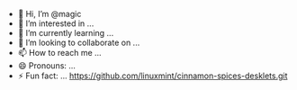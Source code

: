 - 👋 Hi, I’m @magic
- 👀 I’m interested in ...
- 🌱 I’m currently learning ...
- 💞️ I’m looking to collaborate on ...
- 📫 How to reach me ...
- 😄 Pronouns: ...
- ⚡ Fun fact: ...
https://github.com/linuxmint/cinnamon-spices-desklets.git
<!---
Suatax/Suatax is a ✨ special ✨ repository because its `README.md` (this file) appears on your GitHub profile.
You can click the Preview link to take a look at your changes.
--->
